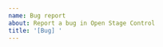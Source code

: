 ```yaml
---
name: Bug report
about: Report a bug in Open Stage Control
title: '[Bug] '
---
```


<!--

Please provide as much contextual informations as possible:

- Open Stage Control version (or commit if built from sources)
- Operating system
- Open Stage Control options
- Client type (built-in or external chromium/chrome browser) and version
- Session file (can be uploaded after adding the .txt extension)
- Custom module
- Server logs (from the terminal or the launcher's console)
- Client logs (hit F12 in chromium/chrome to open the console)
- Screenshot

-->
